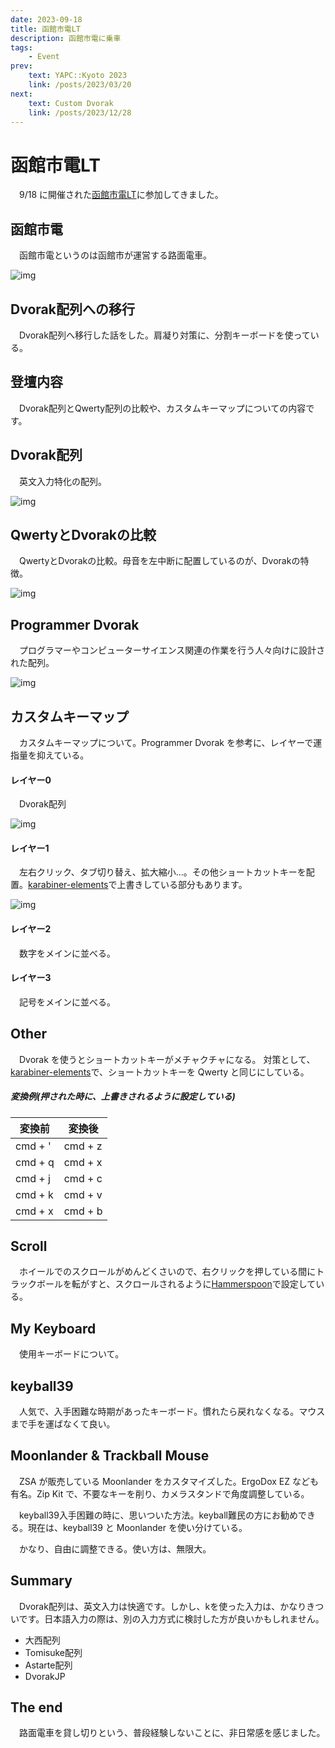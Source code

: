 ```yaml
---
date: 2023-09-18
title: 函館市電LT
description: 函館市電に乗車
tags:
    - Event
prev:
    text: YAPC::Kyoto 2023
    link: /posts/2023/03/20
next:
    text: Custom Dvorak
    link: /posts/2023/12/28
---
```


# 函館市電LT

&emsp;9/18 に開催された[函館市電LT](https://mariconf.connpass.com/event/293719)に参加してきました。

## 函館市電

&emsp;函館市電というのは函館市が運営する路面電車。

![img](img/18/01.png)

## Dvorak配列への移行

&emsp;Dvorak配列へ移行した話をした。肩凝り対策に、分割キーボードを使っている。

<X tweetId="1703691316692136386" />

## 登壇内容
&emsp;Dvorak配列とQwerty配列の比較や、カスタムキーマップについての内容です。

## Dvorak配列
&emsp;英文入力特化の配列。

![img](img/18/02.png)

## QwertyとDvorakの比較
&emsp;QwertyとDvorakの比較。母音を左中断に配置しているのが、Dvorakの特徴。

![img](img/18/03.png)

## Programmer Dvorak
&emsp;プログラマーやコンピューターサイエンス関連の作業を行う人々向けに設計された配列。

![img](img/18/04.png)

## カスタムキーマップ
&emsp;カスタムキーマップについて。Programmer Dvorak を参考に、レイヤーで運指量を抑えている。

#### レイヤー0
&emsp;Dvorak配列

![img](img/18/05.png)

#### レイヤー1
&emsp;左右クリック、タブ切り替え、拡大縮小...。その他ショートカットキーを配置。[karabiner-elements](https://karabiner-elements.pqrs.org/)で上書きしている部分もあります。

![img](img/18/06.png)

#### レイヤー2
&emsp;数字をメインに並べる。

#### レイヤー3
&emsp;記号をメインに並べる。

## Other
&emsp;Dvorak を使うとショートカットキーがメチャクチャになる。
対策として、[karabiner-elements](https://karabiner-elements.pqrs.org/)で、ショートカットキーを Qwerty と同じにしている。

##### 変換例(押された時に、上書きされるように設定している)

|変換前|変換後|
|---|---|
|cmd + '|cmd + z|
|cmd + q|cmd + x|
|cmd + j|cmd + c|
|cmd + k|cmd + v|
|cmd + x|cmd + b|

## Scroll
&emsp;ホイールでのスクロールがめんどくさいので、右クリックを押している間にトラックボールを転がすと、スクロールされるように[Hammerspoon](https://www.hammerspoon.org/)で設定している。

## My Keyboard
&emsp;使用キーボードについて。

## keyball39
&emsp;人気で、入手困難な時期があったキーボード。慣れたら戻れなくなる。マウスまで手を運ばなくて良い。


## Moonlander & Trackball Mouse
&emsp;ZSA が販売している Moonlander をカスタマイズした。ErgoDox EZ なども有名。Zip Kit で、不要なキーを削り、カメラスタンドで角度調整している。

&emsp;keyball39入手困難の時に、思いついた方法。keyball難民の方にお勧めできる。現在は、keyball39 と Moonlander を使い分けている。


&emsp;かなり、自由に調整できる。使い方は、無限大。


## Summary
&emsp;Dvorak配列は、英文入力は快適です。しかし、kを使った入力は、かなりきついです。日本語入力の際は、別の入力方式に検討した方が良いかもしれません。

- 大西配列
- Tomisuke配列
- Astarte配列
- DvorakJP

## The end
&emsp;路面電車を貸し切りという、普段経験しないことに、非日常感を感じました。
